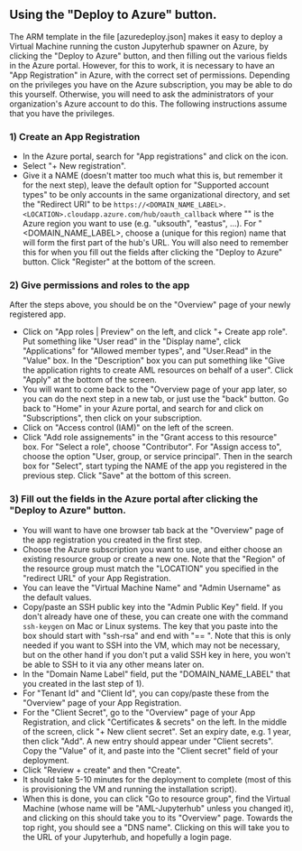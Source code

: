 ## Using the "Deploy to Azure" button.

The ARM template in the file [azuredeploy.json] makes it easy to deploy a Virtual Machine running the custon Jupyterhub spawner on Azure, by clicking the "Deploy to Azure" button, and then filling out the various fields in the Azure portal.
However, for this to work, it is necessary to have an "App Registration" in Azure, with the correct set of permissions.   Depending on the privileges you have on the Azure subscription, you may be able to do this yourself.  Otherwise, you will need to ask the administrators of your organization's Azure account to do this.   The following instructions assume that you have the privileges.

### 1) Create an App Registration

 * In the Azure portal, search for "App registrations" and click on the icon.
 * Select "+ New registration".
 * Give it a NAME (doesn't matter too much what this is, but remember it for the next step), leave the default option for "Supported account types" to be only accounts in the same organizational directory, and set the "Redirect URI" to be ```https://<DOMAIN_NAME_LABEL>.<LOCATION>.cloudapp.azure.com/hub/oauth_callback``` where "<LOCATION>" is the Azure region you want to use (e.g. "uksouth", "eastus", ...).  For "<DOMAIN_NAME_LABEL>, choose a (unique for this region) name that will form the first part of the hub's URL.  You will also need to remember this for when you fill out the fields after clicking the "Deploy to Azure" button. Click "Register" at the bottom of the screen.

### 2) Give permissions and roles to the app

After the steps above, you should be on the "Overview" page of your newly registered app.
 * Click on "App roles | Preview" on the left, and click "+ Create app role".
 Put something like "User read" in the "Display name", click "Applications" for "Allowed member types", and "User.Read" in the "Value" box.  In the "Description" box you can put something like "Give the application rights to create AML resources on behalf of a user".   Click "Apply" at the bottom of the screen.
 * You will want to come back to the "Overview page of your app later, so you can do the next step in a new tab, or just use the "back" button.  Go back to "Home" in your Azure portal, and search for and click on "Subscriptions", then click on your subscription.
 * Click on "Access control (IAM)" on the left of the screen.
 * Click "Add role assignements" in the "Grant access to this resource" box.  For "Select a role", choose "Contributor".   For "Assign access to", choose the option "User, group, or service principal".   Then in the search box for "Select", start typing the NAME of the app you registered in the previous step.  Click "Save" at the bottom of this screen.

### 3) Fill out the fields in the Azure portal after clicking the "Deploy to Azure" button.
 * You will want to have one browser tab back at the "Overview" page of the app registration you created in the first step.
 * Choose the Azure subscription you want to use, and either choose an existing resource group or create a new one.   Note that the "Region" of the resource group must match the "LOCATION" you specified in the "redirect URL" of your App Registration.
 * You can leave the "Virtual Machine Name" and "Admin Username" as the default values.
 * Copy/paste an SSH public key into the "Admin Public Key" field.  If you don't already have one of these, you can create one with the command ```ssh-keygen``` on Mac or Linux systems.  The key that you paste into the box should start with "ssh-rsa" and end with "== <some-email-address>".   Note that this is only needed if you want to SSH into the VM, which may not be necessary, but on the other hand if you don't put a valid SSH key in here, you won't be able to SSH to it via any other means later on.
 * In the "Domain Name Label" field, put the "DOMAIN_NAME_LABEL" that you created in the last step of 1).
 * For "Tenant Id" and "Client Id", you can copy/paste these from the "Overview" page of your App Registration.
 * For the "Client Secret", go to the "Overview" page of your App Registration, and click "Certificates & secrets" on the left.  In the middle of the screen, click "+ New client secret".  Set an expiry date, e.g. 1 year, then click "Add".  A new entry should appear under "Client secrets".   Copy the "Value" of it, and paste into the "Client secret" field of your deployment.
 * Click "Review + create" and then "Create".
 * It should take 5-10 minutes for the deployment to complete (most of this is provisioning the VM and running the installation script).
 * When this is done, you can click "Go to resource group", find the Virtual Machine (whose name will be "AML-Jupyterhub" unless you changed it), and clicking on this should take you to its "Overview" page.  Towards the top right, you should see a "DNS name".   Clicking on this will take you to the URL of your Jupyterhub, and hopefully a login page.
